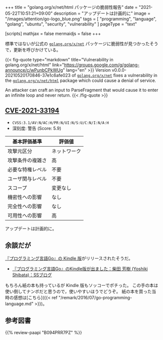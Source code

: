 +++
title = "golang.org/x/net/html パッケージの脆弱性報告"
date =  "2021-05-22T10:51:21+09:00"
description = "アップデートは計画的に"
image = "/images/attention/go-logo_blue.png"
tags  = [ "programming", "language", "golang", "ubuntu", "security", "vulnerability" ]
pageType = "text"

[scripts]
  mathjax = false
  mermaidjs = false
+++

標準ではないが公式の [`golang.org/x/net`] パッケージに脆弱性が見つかったそうで，更新を呼びかけている。

{{< fig-quote type="markdown" title="Vulnerability in golang.org/x/net/html" link="https://groups.google.com/g/golang-announce/c/wPunbCPkWUg" lang="en" >}}
Version v0.0.0-20210520170846-37e1c6afe023 of [`golang.org/x/net`](http://golang.org/x/net) fixes a vulnerability in the [`golang.org/x/net/html`](http://golang.org/x/net/html) package which could cause a denial of service.

An attacker can craft an input to ParseFragment that would cause it to enter an infinite loop and never return.
{{< /fig-quote >}}

## [CVE-2021-33194]

- `CVSS:3.1/AV:N/AC:H/PR:N/UI:N/S:U/C:N/I:N/A:H`
- 深刻度: 警告 (Score: 5.9)

| 基本評価基準 | 評価値 |
|--------|-------|
| 攻撃元区分 | ネットワーク |
| 攻撃条件の複雑さ | 高 |
| 必要な特権レベル | 不要 |
| ユーザ関与レベル | 不要 |
| スコープ | 変更なし |
| 機密性への影響 | なし |
| 完全性への影響 | なし |
| 可用性への影響 | 高 |

アップデートは計画的に。

## 余談だが

[『プログラミング言語Go』の Kindle 版](https://www.amazon.co.jp/dp/B094PRR7PZ?tag=baldandersinf-22&linkCode=ogi&th=1&psc=1 "Amazon.co.jp： プログラミング言語Go eBook: アラン・ドノバン, ブライアン・カーニハン, 柴田芳樹: Kindleストア")がリリースされたそうだ。

- [『プログラミング言語Go』のKindle版が出ました：柴田 芳樹 (Yoshiki Shibata)：SSブログ](https://yshibata.blog.ss-blog.jp/2021-05-21)

もちろん紙の本も持っているが Kindle 版もソッコーでポチった。
この手の本は使い倒してナンボだと思うので，使いやすいほうでどうぞ。
紙の本を買った当時の感想は[こちら]({{< ref "/remark/2016/07/go-programming-language.md" >}})。

## 参考図書

{{% review-paapi "B094PRR7PZ" %}} <!-- プログラミング言語Go -->


[`golang.org/x/net`]: https://pkg.go.dev/golang.org/x/net "net · pkg.go.dev"
[CVE-2021-33194]: https://nvd.nist.gov/vuln/detail/CVE-2021-31525
<!-- eof -->
